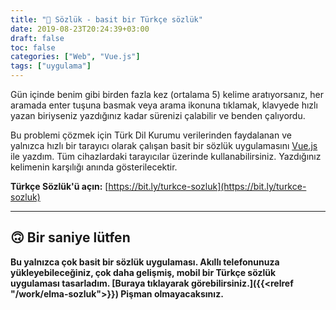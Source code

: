 ```yaml
---
title: "📖 Sözlük - basit bir Türkçe sözlük"
date: 2019-08-23T20:24:39+03:00
draft: false
toc: false
categories: ["Web", "Vue.js"]
tags: ["uygulama"]
---
```


Gün içinde benim gibi birden fazla kez (ortalama 5) kelime aratıyorsanız, her aramada enter tuşuna basmak veya arama ikonuna tıklamak, klavyede hızlı yazan biriyseniz yazdığınız kadar sürenizi çalabilir ve benden çalıyordu.

Bu problemi çözmek için Türk Dil Kurumu verilerinden faydalanan ve yalnızca hızlı bir tarayıcı olarak çalışan basit bir sözlük uygulamasını [Vue.js](https://vuejs.org/) ile yazdım. Tüm cihazlardaki tarayıcılar üzerinde kullanabilirsiniz. Yazdığınız kelimenin karşılığı anında gösterilecektir.

__Türkçe Sözlük'ü açın:__ [https://bit.ly/turkce-sozluk](https://bit.ly/turkce-sozluk)

***

## 🙃 Bir saniye lütfen
__Bu yalnızca çok basit bir sözlük uygulaması. Akıllı telefonunuza yükleyebileceğiniz, çok daha gelişmiş, mobil bir Türkçe sözlük uygulaması tasarladım. [Buraya tıklayarak görebilirsiniz.]({{<relref "/work/elma-sozluk">}}) Pişman olmayacaksınız.__
